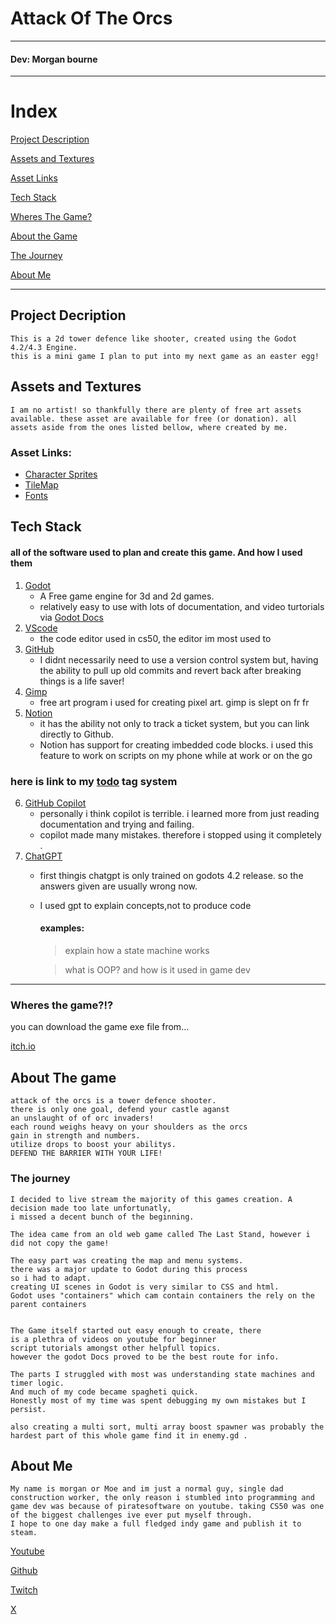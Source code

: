# Attack Of The Orcs
---
#### Dev: Morgan bourne
---
# Index
[Project Description](#projectdecription)

[Assets and Textures](#assets-and-textures)

[Asset Links](#asset-links)

[Tech Stack](#tech-stack)

[Wheres The Game?](#wheres-the-game)

[About the Game](#about-the-game)

[The Journey](#the-journey)

[About Me](#about-me)




---
## Project Decription 
	This is a 2d tower defence like shooter, created using the Godot 4.2/4.3 Engine.
	this is a mini game I plan to put into my next game as an easter egg!


## Assets and Textures
	I am no artist! so thankfully there are plenty of free art assets available. these asset are available for free (or donation). all assets aside from the ones listed bellow, where created by me.
### Asset Links:
- [Character Sprites](https://zerie.itch.io/tiny-rpg-character-asset-pack)
- [TileMap](https://pixel-poem.itch.io/dungeon-assetpuck)
- [Fonts](https://vrtxrry.itch.io/dungeonfont)

## Tech Stack 
#### all of the software used to plan and create this game. And how I used them 
1. [Godot](https://godotengine.org/)
	- A Free game engine for 3d and 2d games.
	- relatively easy to use with lots of documentation, and video turtorials via [Godot Docs](https://docs.godotengine.org/en/stable/index.html) 
2. [VScode](https://code.visualstudio.com/)
	- the code editor used in cs50, the editor im most used to
3. [GitHub](https://github.com/)
	- I didnt necessarily need to use a version control system but, having the ability to pull up old commits and revert back after breaking things is a life saver!
4. [Gimp](https://www.gimp.org/)
	- free art program i used for creating pixel art. gimp is slept on fr fr
5. [Notion](https://www.notion.so/desktop)
	- it has the ability not only to track a ticket system, but you can link directly to Github.
	- Notion has support for creating imbedded code blocks. i used this feature to work on scripts on my phone while at work or on the go

### here is link to my [todo](https://productive-payment-f43.notion.site/Main-TODOS-23418035171544fe9589af9c6306190e?pvs=4https://productive-payment-f43.notion.site/Main-TODOS-23418035171544fe9589af9c6306190e?pvs=4) tag system  
6. [GitHub Copilot](https://github.com/features/copilot)
	- personally i think copilot is terrible. i learned more from just reading documentation and trying and failing.
	- copilot made many mistakes. therefore i stopped using it completely .
7. [ChatGPT](https://chatgpt.com/?ref=dotcom)
	- first thingis chatgpt is only trained on godots 4.2 release. so the answers given are usually wrong now.
	- I used gpt to explain concepts,not to produce code  
		#### examples: 
		>explain how a state machine works

		> what is OOP? and how is it used in game dev

---
### Wheres the game?!?

you can download the game exe file from...

[itch.io](https://moeoverload.itch.io/attack-of-the-orcs)


## About The game
	attack of the orcs is a tower defence shooter.
	there is only one goal, defend your castle aganst
	an unslaught of of orc invaders! 
	each round weighs heavy on your shoulders as the orcs 
	gain in strength and numbers.
	utilize drops to boost your abilitys.
	DEFEND THE BARRIER WITH YOUR LIFE!



### The journey
	I decided to live stream the majority of this games creation. A decision made too late unfortunatly, 
	i missed a decent bunch of the beginning.

	The idea came from an old web game called The Last Stand, however i did not copy the game!

	The easy part was creating the map and menu systems.
	there was a major update to Godot during this process
	so i had to adapt. 
	creating UI scenes in Godot is very similar to CSS and html.
	Godot uses "containers" which cam contain containers the rely on the parent containers


	The Game itself started out easy enough to create, there 
	is a plethra of videos on youtube for beginner 
	script tutorials amongst other helpfull topics.
	however the godot Docs proved to be the best route for info.
	
	The parts I struggled with most was understanding state machines and timer logic.
	And much of my code became spagheti quick.
	Honestly most of my time was spent debugging my own mistakes but I persist.

	also creating a multi sort, multi array boost spawner was probably the hardest part of this whole game find it in enemy.gd .

## About Me
	My name is morgan or Moe and im just a normal guy, single dad construction worker, the only reason i stumbled into programming and game dev was because of piratesoftware on youtube. taking CS50 was one of the biggest challenges ive ever put myself through.
	I hope to one day make a full fledged indy game and publish it to steam.

[Youtube](https://www.youtube.com/@MoeOverload1)

[Github](https://github.com/MoeOverload)

[Twitch](https://www.twitch.tv/moeoverload1)

[X](https://x.com/MoeOverload01)

